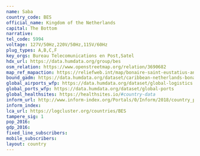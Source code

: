 ```yaml
---
name: Saba
country_code: BES
official_name: Kingdom of the Netherlands
capital: The Bottom
narrative:
tel_code: 5994
voltage: 127V/50Hz,220V/50Hz,115V/60Hz
plug_types: A,B,C,F
key_orgs: Bureau Telecomunications en Post,Satel
hdx_url: https://data.humdata.org/group/bes
osm_relation: https://www.openstreetmap.org/relation/3690682
map_ref_mapaction: https://reliefweb.int/map/bonaire-saint-eustatius-and-saba-netherlands/saba-and-st-eustatius-reference-map-18-sep-2017
bound_gadm: https://data.humdata.org/dataset/caribbean-netherlands-bonaire-sint-eustatius-and-saba
global_airports_wfp: https://data.humdata.org/dataset/global-logistics
global_ports_wfp: https://data.humdata.org/dataset/global-ports
global_healthsites: https://healthsites.io/#country-data
inform_url: http://www.inform-index.org/Portals/0/Inform/2018/country_profiles/BES.pdf
inform_index:
lca_url: https://logcluster.org/countries/BES
tampere_sig: 1
pop_2016:
gdp_2016:
fixed_line_subscribers:
mobile_subscribers:
layout: country
---
```

